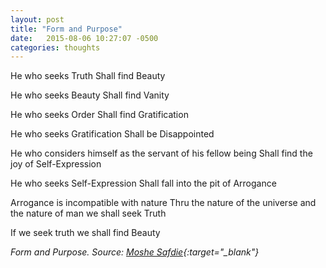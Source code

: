 ```yaml
---
layout: post
title: "Form and Purpose"
date:   2015-08-06 10:27:07 -0500
categories: thoughts
---
```

He who seeks Truth
Shall find Beauty

He who seeks Beauty
Shall find Vanity

He who seeks Order
Shall find Gratification

He who seeks Gratification
Shall be Disappointed

He who considers himself as the servant of his fellow being
Shall find the joy of Self-Expression

He who seeks Self-Expression
Shall fall into the pit of Arrogance

Arrogance is incompatible with nature
Thru the nature of the universe
and the nature of man
we shall seek Truth

If we seek truth we shall find Beauty

*Form and Purpose. Source: [Moshe Safdie](https://en.wikiquote.org/wiki/Moshe_Safdie){:target="_blank"}*